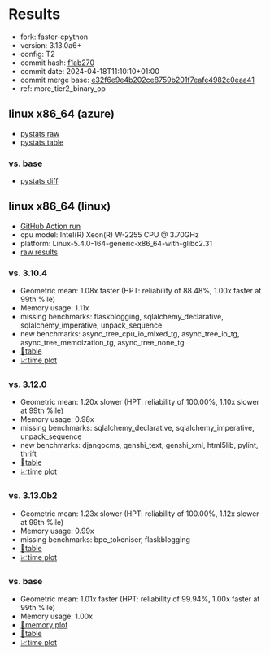 # Results

- fork: faster-cpython
- version: 3.13.0a6+
- config: T2
- commit hash: [f1ab270](https://github.com/faster%2dcpython/cpython/commit/f1ab270)
- commit date: 2024-04-18T11:10:10+01:00
- commit merge base: [e32f6e9e4b202ce8759b201f7eafe4982c0eaa41](https://github.com/faster%2dcpython/cpython/commit/e32f6e9e4b202ce8759b201f7eafe4982c0eaa41)
- ref: more_tier2_binary_op

## linux x86_64 (azure)

- [pystats raw](bm-20240418-azure-x86_64-faster%252dcpython-more_tier2_binary_op-3.13.0a6%2B-f1ab270-pystats.json)
- [pystats table](bm-20240418-azure-x86_64-faster%252dcpython-more_tier2_binary_op-3.13.0a6%2B-f1ab270-pystats.md)

### vs. base

- [pystats diff](bm-20240418-azure-x86_64-faster%252dcpython-more_tier2_binary_op-3.13.0a6%2B-f1ab270-pystats-vs-base.md)

## linux x86_64 (linux)

- [GitHub Action run](https://github.com/faster-cpython/benchmarking/actions/runs/8736177709)
- cpu model: Intel(R) Xeon(R) W-2255 CPU @ 3.70GHz
- platform: Linux-5.4.0-164-generic-x86_64-with-glibc2.31
- [raw results](bm-20240418-linux-x86_64-faster%252dcpython-more_tier2_binary_op-3.13.0a6%2B-f1ab270.json)

### vs. 3.10.4

- Geometric mean: 1.08x faster (HPT: reliability of 88.48%, 1.00x faster at 99th %ile)
- Memory usage: 1.11x
- missing benchmarks: flaskblogging, sqlalchemy_declarative, sqlalchemy_imperative, unpack_sequence
- new benchmarks: async_tree_cpu_io_mixed_tg, async_tree_io_tg, async_tree_memoization_tg, async_tree_none_tg
- [📄table](bm-20240418-linux-x86_64-faster%252dcpython-more_tier2_binary_op-3.13.0a6%2B-f1ab270-vs-3.10.4.md)
- [📈time plot](bm-20240418-linux-x86_64-faster%252dcpython-more_tier2_binary_op-3.13.0a6%2B-f1ab270-vs-3.10.4.svg)

### vs. 3.12.0

- Geometric mean: 1.20x slower (HPT: reliability of 100.00%, 1.10x slower at 99th %ile)
- Memory usage: 0.98x
- missing benchmarks: sqlalchemy_declarative, sqlalchemy_imperative, unpack_sequence
- new benchmarks: djangocms, genshi_text, genshi_xml, html5lib, pylint, thrift
- [📄table](bm-20240418-linux-x86_64-faster%252dcpython-more_tier2_binary_op-3.13.0a6%2B-f1ab270-vs-3.12.0.md)
- [📈time plot](bm-20240418-linux-x86_64-faster%252dcpython-more_tier2_binary_op-3.13.0a6%2B-f1ab270-vs-3.12.0.svg)

### vs. 3.13.0b2

- Geometric mean: 1.23x slower (HPT: reliability of 100.00%, 1.12x slower at 99th %ile)
- Memory usage: 0.99x
- missing benchmarks: bpe_tokeniser, flaskblogging
- [📄table](bm-20240418-linux-x86_64-faster%252dcpython-more_tier2_binary_op-3.13.0a6%2B-f1ab270-vs-3.13.0b2.md)
- [📈time plot](bm-20240418-linux-x86_64-faster%252dcpython-more_tier2_binary_op-3.13.0a6%2B-f1ab270-vs-3.13.0b2.svg)

### vs. base

- Geometric mean: 1.01x faster (HPT: reliability of 99.94%, 1.00x faster at 99th %ile)
- Memory usage: 1.00x
- [🧠memory plot](bm-20240418-linux-x86_64-faster%252dcpython-more_tier2_binary_op-3.13.0a6%2B-f1ab270-vs-base-mem.svg)
- [📄table](bm-20240418-linux-x86_64-faster%252dcpython-more_tier2_binary_op-3.13.0a6%2B-f1ab270-vs-base.md)
- [📈time plot](bm-20240418-linux-x86_64-faster%252dcpython-more_tier2_binary_op-3.13.0a6%2B-f1ab270-vs-base.svg)


